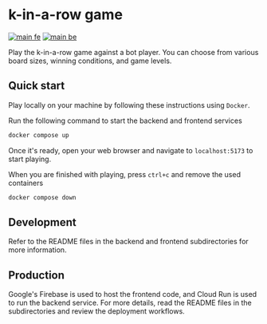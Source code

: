 # k-in-a-row game

[![main fe](https://github.com/elmomoilanen/k-in-a-row/actions/workflows/tests-fe.yml/badge.svg)](https://github.com/elmomoilanen/k-in-a-row/actions/workflows/tests-fe.yml)
[![main be](https://github.com/elmomoilanen/k-in-a-row/actions/workflows/tests-be.yml/badge.svg)](https://github.com/elmomoilanen/k-in-a-row/actions/workflows/tests-be.yml)

Play the k-in-a-row game against a bot player. You can choose from various board sizes, winning conditions, and game levels.

## Quick start

Play locally on your machine by following these instructions using `Docker`.

Run the following command to start the backend and frontend services

```bash
docker compose up
```

Once it's ready, open your web browser and navigate to `localhost:5173` to start playing.

When you are finished with playing, press `ctrl+c` and remove the used containers

```bash
docker compose down
```

## Development

Refer to the README files in the backend and frontend subdirectories for more information.

## Production

Google's Firebase is used to host the frontend code, and Cloud Run is used to run the backend service. For more details, read the README files in the subdirectories and review the deployment workflows.
